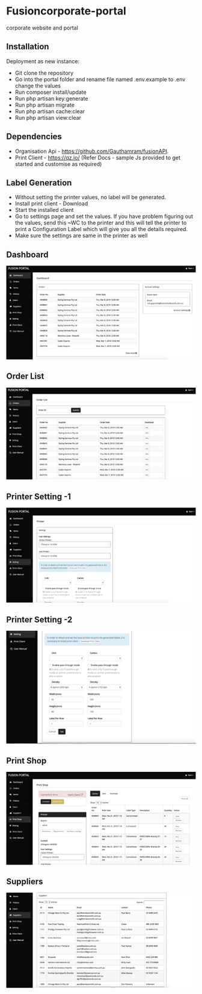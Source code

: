 # Fusioncorporate-portal
corporate website and portal

## Installation
Deployment as new instance:

- Git clone the repository 
- Go into the portal folder and rename  file named .env.example to .env change the values 
- Run composer install/update
- Run php artisan key:generate
- Run php artisan migrate
- Run  php artisan cache:clear
- Run  php artisan view:clear

## Dependencies
- Organisation Api - https://github.com/Gauthamram/fusionAPI.
- Print Client - https://qz.io/ (Refer Docs - sample Js provided to get started and customise as required)

## Label Generation
- Without setting the printer values, no label will be generated.
- Install print client - Download
- Start the installed client
- Go to settings page and set the values. If you have problem figuring out the values, send this ~WC to the printer and this will tell the printer to print a Configuration Label which will give you all the details required.
- Make sure the settings are same in the printer as well

## Dashboard

![ScreenShot](https://github.com/Gauthamram/Fusioncorporate-portal/blob/master/dashboard.png)

## Order List
![ScreenShot](https://github.com/Gauthamram/Fusioncorporate-portal/blob/master/Orderlist.png)


## Printer Setting -1
![ScreenShot](https://github.com/Gauthamram/Fusioncorporate-portal/blob/master/settings.png)

## Printer Setting -2
![ScreenShot](https://github.com/Gauthamram/Fusioncorporate-portal/blob/master/settings-1.png)

## Print Shop
![ScreenShot](https://github.com/Gauthamram/Fusioncorporate-portal/blob/master/print%20shop.png)

## Suppliers
![ScreenShot](https://github.com/Gauthamram/Fusioncorporate-portal/blob/master/suppliers.png)
